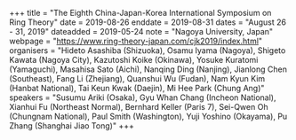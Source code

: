 +++
title = "The Eighth China-Japan-Korea International Symposium on Ring Theory"
date = 2019-08-26
enddate = 2019-08-31
dates = "August 26 - 31, 2019"
dateadded = 2019-05-24
note = "Nagoya University, Japan"
webpage = "https://www.ring-theory-japan.com/cjk2019/index.html"
organisers = "Hideto Asashiba (Shizuoka), Osamu Iyama (Nagoya), Shigeto Kawata (Nagoya City), Kazutoshi Koike (Okinawa),
Yosuke Kuratomi (Yamaguchi), Masahisa Sato (Aichi), Nanqing Ding (Nanjing), Jianlong Chen (Southeast), Fang Li (Zhejiang),
Quanshui Wu (Fudan), Nam Kyun Kim (Hanbat National), Tai Keun Kwak (Daejin), Mi Hee Park (Chung Ang)"
speakers = "Susumu Ariki (Osaka), Gyu Whan Chang (Incheon National), Xianhui Fu (Northeast Normal),
Bernhard Keller (Paris 7), Sei-Qwen Oh (Chungnam National), Paul Smith (Washington), Yuji Yoshino (Okayama),
Pu Zhang (Shanghai Jiao Tong)"
+++
